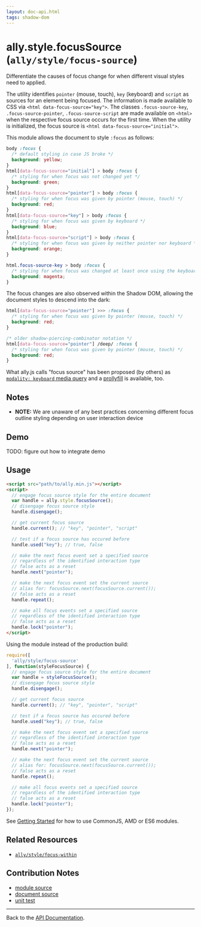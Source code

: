 ```yaml
---
layout: doc-api.html
tags: shadow-dom
---
```


# ally.style.focusSource (`ally/style/focus-source`)

Differentiate the causes of focus change for when different visual styles need to applied.

The utility identifies `pointer` (mouse, touch), `key` (keyboard) and `script` as sources for an element being focused. The information is made available to CSS via `<html data-focus-source="key">`. The classes `.focus-source-key`, `.focus-source-pointer`, `.focus-source-script` are made available on `<html>` when the respective focus source occurs for the first time. When the utility is initialized, the focus source is `<html data-focus-source="initial">`.

This module allows the document to style `:focus` as follows:

```css
body :focus {
  /* default styling in case JS broke */
  background: yellow;
}
html[data-focus-source="initial"] > body :focus {
  /* styling for when focus was not changed yet */
  background: green;
}
html[data-focus-source="pointer"] > body :focus {
  /* styling for when focus was given by pointer (mouse, touch) */
  background: red;
}
html[data-focus-source="key"] > body :focus {
  /* styling for when focus was given by keyboard */
  background: blue;
}
html[data-focus-source="script"] > body :focus {
  /* styling for when focus was given by neither pointer nor keyboard */
  background: orange;
}

html.focus-source-key > body :focus {
  /* styling for when focus was changed at least once using the keyboard */
  background: magenta;
}
```

The focus changes are also observed within the Shadow DOM, allowing the document styles to descend into the dark:

```css
html[data-focus-source="pointer"] >>> :focus {
  /* styling for when focus was given by pointer (mouse, touch) */
  background: red;
}

/* older shadow-piercing-combinator notation */
html[data-focus-source="pointer"] /deep/ :focus {
  /* styling for when focus was given by pointer (mouse, touch) */
  background: red;
}
```

What ally.js calls "focus source" has been proposed (by others) as [`modality: keyboard` media query](https://github.com/bkardell/modality/blob/master/docs/modality-mq.md) and a [prollyfill](https://github.com/alice/modality) is available, too.


## Notes

* **NOTE:** We are unaware of any best practices concerning different focus outline styling depending on user interaction device


## Demo

TODO: figure out how to integrate demo


## Usage

```html
<script src="path/to/ally.min.js"></script>
<script>
  // engage focus source style for the entire document
  var handle = ally.style.focusSource();
  // disengage focus source style
  handle.disengage();

  // get current focus source
  handle.current(); // "key", "pointer", "script"

  // test if a focus source has occured before
  handle.used("key"); // true, false

  // make the next focus event set a specified source
  // regardless of the identified interaction type
  // false acts as a reset
  handle.next("pointer");

  // make the next focus event set the current source
  // alias for: focusSource.next(focusSource.current());
  // false acts as a reset
  handle.repeat();

  // make all focus events set a specified source
  // regardless of the identified interaction type
  // false acts as a reset
  handle.lock("pointer");
</script>
```

Using the module instead of the production build:

```js
require([
  'ally/style/focus-source'
], function(styleFocusSource) {
  // engage focus source style for the entire document
  var handle = styleFocusSource();
  // disengage focus source style
  handle.disengage();

  // get current focus source
  handle.current(); // "key", "pointer", "script"

  // test if a focus source has occured before
  handle.used("key"); // true, false

  // make the next focus event set a specified source
  // regardless of the identified interaction type
  // false acts as a reset
  handle.next("pointer");

  // make the next focus event set the current source
  // alias for: focusSource.next(focusSource.current());
  // false acts as a reset
  handle.repeat();

  // make all focus events set a specified source
  // regardless of the identified interaction type
  // false acts as a reset
  handle.lock("pointer");
});
```

See [Getting Started](../../getting-started.md) for how to use CommonJS, AMD or ES6 modules.


## Related Resources

* [`ally/style/focus-within`](focus-within.md)


## Contribution Notes

* [module source](https://github.com/medialize/ally.js/blob/master/src/style/focus-source.js)
* [document source](https://github.com/medialize/ally.js/blob/master/docs/api/style/focus-source.md)
* [unit test](https://github.com/medialize/ally.js/blob/master/test/unit/style.focus-source.test.js)


---

Back to the [API Documentation](../README.md).

